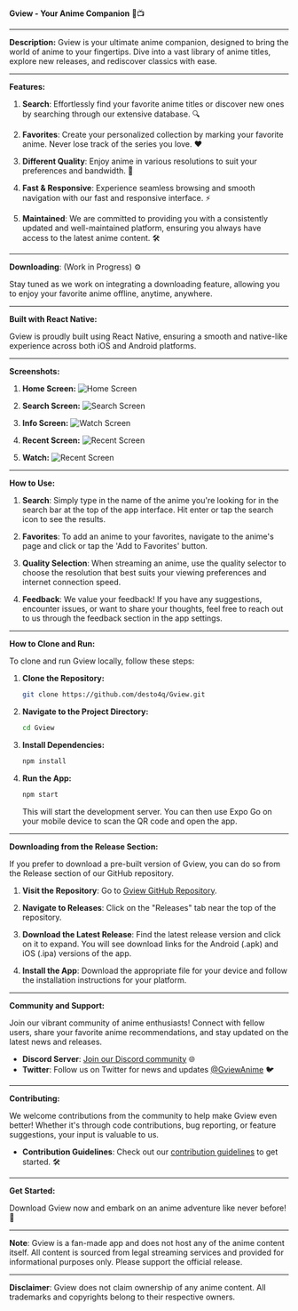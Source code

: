 **Gview - Your Anime Companion** 🌟📺

---

**Description:**
Gview is your ultimate anime companion, designed to bring the world of anime to your fingertips. Dive into a vast library of anime titles, explore new releases, and rediscover classics with ease.

---

**Features:**

1. **Search**: Effortlessly find your favorite anime titles or discover new ones by searching through our extensive database. 🔍

2. **Favorites**: Create your personalized collection by marking your favorite anime. Never lose track of the series you love. ❤️

3. **Different Quality**: Enjoy anime in various resolutions to suit your preferences and bandwidth. 🎥

4. **Fast & Responsive**: Experience seamless browsing and smooth navigation with our fast and responsive interface. ⚡

5. **Maintained**: We are committed to providing you with a consistently updated and well-maintained platform, ensuring you always have access to the latest anime content. 🛠️

---

**Downloading**: (Work in Progress) ⚙️

Stay tuned as we work on integrating a downloading feature, allowing you to enjoy your favorite anime offline, anytime, anywhere.

---

**Built with React Native:**

Gview is proudly built using React Native, ensuring a smooth and native-like experience across both iOS and Android platforms.

---

**Screenshots:**

1. **Home Screen:**
   ![Home Screen](./assets/Home.png)

2. **Search Screen:**
   ![Search Screen](./assets//Search.png)

3. **Info Screen:**
   ![Watch Screen](./assets/Info.png)

4. **Recent Screen:**
   ![Recent Screen](./assets/Recents.png)

5. **Watch:**
   ![Recent Screen](./assets/Watch.png)

---

**How to Use:**

1. **Search**: Simply type in the name of the anime you're looking for in the search bar at the top of the app interface. Hit enter or tap the search icon to see the results.

2. **Favorites**: To add an anime to your favorites, navigate to the anime's page and click or tap the 'Add to Favorites' button.

3. **Quality Selection**: When streaming an anime, use the quality selector to choose the resolution that best suits your viewing preferences and internet connection speed.

4. **Feedback**: We value your feedback! If you have any suggestions, encounter issues, or want to share your thoughts, feel free to reach out to us through the feedback section in the app settings.

---

**How to Clone and Run:**

To clone and run Gview locally, follow these steps:

1. **Clone the Repository:**

   ```bash
   git clone https://github.com/desto4q/Gview.git
   ```

2. **Navigate to the Project Directory:**

   ```bash
   cd Gview
   ```

3. **Install Dependencies:**

   ```bash
   npm install
   ```

4. **Run the App:**
   ```bash
   npm start
   ```
   This will start the development server. You can then use Expo Go on your mobile device to scan the QR code and open the app.

---

**Downloading from the Release Section:**

If you prefer to download a pre-built version of Gview, you can do so from the Release section of our GitHub repository.

1. **Visit the Repository**: Go to [Gview GitHub Repository](https://github.com/desto4q/Gview).

2. **Navigate to Releases**: Click on the "Releases" tab near the top of the repository.

3. **Download the Latest Release**: Find the latest release version and click on it to expand. You will see download links for the Android (.apk) and iOS (.ipa) versions of the app.

4. **Install the App**: Download the appropriate file for your device and follow the installation instructions for your platform.

---

**Community and Support:**

Join our vibrant community of anime enthusiasts! Connect with fellow users, share your favorite anime recommendations, and stay updated on the latest news and releases.

- **Discord Server**: [Join our Discord community](#) 🌐
- **Twitter**: Follow us on Twitter for news and updates [@GviewAnime](#) 🐦

---

**Contributing:**

We welcome contributions from the community to help make Gview even better! Whether it's through code contributions, bug reporting, or feature suggestions, your input is valuable to us.

- **Contribution Guidelines**: Check out our [contribution guidelines](CONTRIBUTING.md) to get started. 🛠️

---

**Get Started:**

Download Gview now and embark on an anime adventure like never before! 🚀

---

**Note**: Gview is a fan-made app and does not host any of the anime content itself. All content is sourced from legal streaming services and provided for informational purposes only. Please support the official release.

---

**Disclaimer**: Gview does not claim ownership of any anime content. All trademarks and copyrights belong to their respective owners.
